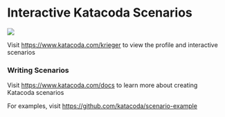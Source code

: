 # Interactive Katacoda Scenarios

[![](http://shields.katacoda.com/katacoda/krieger/count.svg)](https://www.katacoda.com/krieger "Get your profile on Katacoda.com")

Visit https://www.katacoda.com/krieger to view the profile and interactive scenarios

### Writing Scenarios
Visit https://www.katacoda.com/docs to learn more about creating Katacoda scenarios

For examples, visit https://github.com/katacoda/scenario-example
